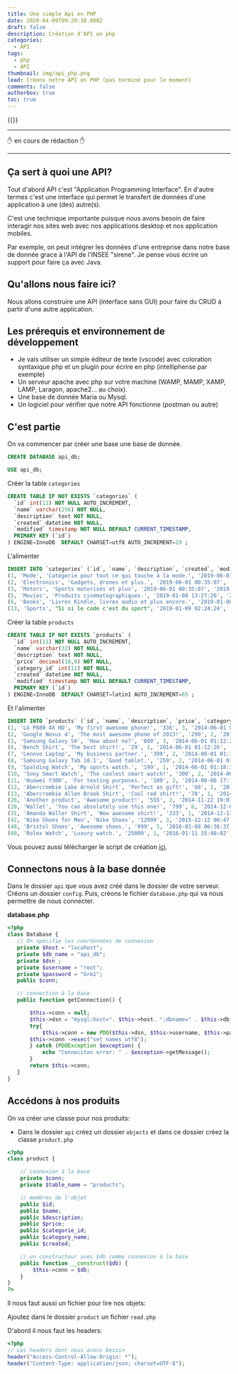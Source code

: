 ```yaml
---
title: Une simple Api en PHP
date: 2020-04-09T09:29:38.000Z
draft: false
description: Création d'API en php
categories:
  - API
tags:
  - php
  - API
thumbnail: img/api_php.png
lead: Créons notre API en PHP (pas terminé pour le moment)
comments: false
authorbox: true
toc: true
---
```


{{<youtube bdx9MwiD76M>}}

---

:hand: en cours de rédaction :hand:

---

## Ça sert à quoi une API?

Tout d'abord API c'est "Application Programming Interface". En d'autre termes c'est une interface qui permet le transfert de données d'une application à une (des) autre(s).

C'est une technique importante puisque nous avons besoin de faire interagir nos sites web avec nos applications desktop et nos application mobiles.

Par exemple, on peut intégrer les données d'une entreprise dans notre base de donnée grace à l'API de l'INSEE "sirene". Je pense vous écrire un support pour faire ça avec Java.

## Qu'allons nous faire ici?

Nous allons construire une API (interface sans GUI) pour faire du CRUD à partir d'une autre application.

## Les prérequis et environnement de développement

- Je vais utiliser un simple éditeur de texte (vscode) avec coloration syntaxique php et un plugin pour écrire en php (intelliphense par exemple)
- Un serveur apache avec php sur votre machine (WAMP, MAMP, XAMP, LAMP, Laragon, apache2... au choix).
- Une base de donnée Maria ou Mysql.
- Un logiciel pour vérifier que notre API fonctionne (postman ou autre)

## C'est partie

On va commencer par créer une base une base de donnée.

```sql
CREATE DATABASE api_db;

USE api_db;
```

Créer la table `categories`

```sql
CREATE TABLE IF NOT EXISTS `categories` (
  `id` int(11) NOT NULL AUTO_INCREMENT,
  `name` varchar(256) NOT NULL,
  `description` text NOT NULL,
  `created` datetime NOT NULL,
  `modified` timestamp NOT NULL DEFAULT CURRENT_TIMESTAMP,
  PRIMARY KEY (`id`)
) ENGINE=InnoDB  DEFAULT CHARSET=utf8 AUTO_INCREMENT=19 ;
```

L'alimenter

```sql
INSERT INTO `categories` (`id`, `name`, `description`, `created`, `modified`) VALUES
(1, 'Mode', 'Catégorie pour tout ce qui touche à la mode.', '2019-06-01 00:35:07', '2019-05-30 17:34:33'),
(2, 'Electronics', 'Gadgets, drones et plus.', '2019-06-01 00:35:07', '2019-05-30 17:34:33'),
(3, 'Motors', 'Sports motorisés et plus', '2019-06-01 00:35:07', '2019-05-30 17:34:54'),
(5, 'Movies', 'Produits cinématographiques.', '2019-01-08 13:27:26', '2019-01-08 13:27:26'),
(6, 'Books', 'Livres Kindle, livres audio et plus encore.', '2019-01-08 13:27:47', '2019-01-08 13:27:47'),
(13, 'Sports', "Si si le code c'est du sport", '2019-01-09 02:24:24', '2019-01-09 01:24:24');
```

Créer la table `products`

```sql
CREATE TABLE IF NOT EXISTS `products` (
  `id` int(11) NOT NULL AUTO_INCREMENT,
  `name` varchar(32) NOT NULL,
  `description` text NOT NULL,
  `price` decimal(10,0) NOT NULL,
  `category_id` int(11) NOT NULL,
  `created` datetime NOT NULL,
  `modified` timestamp NOT NULL DEFAULT CURRENT_TIMESTAMP,
  PRIMARY KEY (`id`)
) ENGINE=InnoDB  DEFAULT CHARSET=latin1 AUTO_INCREMENT=65 ;
```

Et l'alimenter

```sql
INSERT INTO `products` (`id`, `name`, `description`, `price`, `category_id`, `created`, `modified`) VALUES
(1, 'LG P880 4X HD', 'My first awesome phone!', '336', 3, '2014-06-01 01:12:26', '2014-05-31 17:12:26'),
(2, 'Google Nexus 4', 'The most awesome phone of 2013!', '299', 2, '2014-06-01 01:12:26', '2014-05-31 17:12:26'),
(3, 'Samsung Galaxy S4', 'How about no?', '600', 3, '2014-06-01 01:12:26', '2014-05-31 17:12:26'),
(6, 'Bench Shirt', 'The best shirt!', '29', 1, '2014-06-01 01:12:26', '2014-05-31 02:12:21'),
(7, 'Lenovo Laptop', 'My business partner.', '399', 2, '2014-06-01 01:13:45', '2014-05-31 02:13:39'),
(8, 'Samsung Galaxy Tab 10.1', 'Good tablet.', '259', 2, '2014-06-01 01:14:13', '2014-05-31 02:14:08'),
(9, 'Spalding Watch', 'My sports watch.', '199', 1, '2014-06-01 01:18:36', '2014-05-31 02:18:31'),
(10, 'Sony Smart Watch', 'The coolest smart watch!', '300', 2, '2014-06-06 17:10:01', '2014-06-05 18:09:51'),
(11, 'Huawei Y300', 'For testing purposes.', '100', 2, '2014-06-06 17:11:04', '2014-06-05 18:10:54'),
(12, 'Abercrombie Lake Arnold Shirt', 'Perfect as gift!', '60', 1, '2014-06-06 17:12:21', '2014-06-05 18:12:11'),
(13, 'Abercrombie Allen Brook Shirt', 'Cool red shirt!', '70', 1, '2014-06-06 17:12:59', '2014-06-05 18:12:49'),
(26, 'Another product', 'Awesome product!', '555', 2, '2014-11-22 19:07:34', '2014-11-21 20:07:34'),
(28, 'Wallet', 'You can absolutely use this one!', '799', 6, '2014-12-04 21:12:03', '2014-12-03 22:12:03'),
(31, 'Amanda Waller Shirt', 'New awesome shirt!', '333', 1, '2014-12-13 00:52:54', '2014-12-12 01:52:54'),
(42, 'Nike Shoes for Men', 'Nike Shoes', '12999', 3, '2015-12-12 06:47:08', '2015-12-12 05:47:08'),
(48, 'Bristol Shoes', 'Awesome shoes.', '999', 5, '2016-01-08 06:36:37', '2016-01-08 05:36:37'),
(60, 'Rolex Watch', 'Luxury watch.', '25000', 1, '2016-01-11 15:46:02', '2016-01-11 14:46:02');
```

Vous pouvez aussi télécharger le script de création [ici](/download/ma_base.sql).

## Connectons nous à la base donnée

Dans le dossier `api` que vous avez créé dans le dossier de votre serveur. Créons un dossier `config`.
Puis, créons le fichier `database.php` qui va nous permettre de nous connecter.

**database.php**

``` PHP
<?php
class Database {
   // On spécifie les coordonnées de connexion
   private $host = "locahost";
   private $db_name = "api_db";
   private $dsn ;
   private $username = "root";
   private $password = "Grm1";
   public $conn;

   // connection à la base
   public function getConnection() {

       $this->conn = null;
       $this->dsn = "mysql:host=". $this->host. ";dbname=" . $this->db_name;
       try{
           $this->conn = new PDO($this->dsn, $this->username, $this->password);
       $this->conn ->exec("set names utf8");
       } catch (PDOException $exception) {
           echo "Conneciton error: " . $exception->getMessage();
       }
       return $this->conn;
   }
}
```

## Accédons à nos produits

On va créer une classe pour nos produits:

- Dans le dossier `api` créez un dossier `objects` et dans ce dossier créez la classe `product.php`

```php
<?php
class product {

    // connexion à la base
    private $conn;
    private $table_name = "products";

    // membres de l'objet
    public $id;
    public $name;
    public $description;
    public $price;
    public $categorie_id;
    public $category_name;
    public $created;

    // un constructeur avec $db comme connexion à la base
    public function __construct($db) {
        $this->conn = $db;
    }
}
?>
```

Il nous faut aussi un fichier pour lire nos objets:

Ajoutez dans le dossier `product` un fichier `read.php`

D'abord il nous faut les headers:

```php
<?php
// Les headers dont nous avons besoin
header("Access-Control-Allow-Origin: *");
header("Content-Type: application/json; charset=UTF-8");
```
